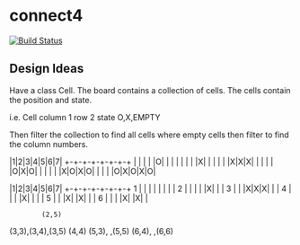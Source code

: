 # connect4

[![Build Status](https://dev.azure.com/chrisdbarran/connect4/_apis/build/status/chrisdbarran.connect4?branchName=master)](https://dev.azure.com/chrisdbarran/connect4/_build/latest?definitionId=4&branchName=master)

## Design Ideas

Have a class Cell. The board contains a collection of cells.
The cells contain the position and state.

i.e.
  Cell
    column 1
    row    2
    state  O,X,EMPTY

Then filter the collection to find all cells where empty cells then filter to find the column numbers.

|1|2|3|4|5|6|7|
+-+-+-+-+-+-+-+
| | | | |O| | |
| | | | |X| | |
| | |X|X|X| | |
| | |O|X|O| | |
| | |X|O|X|O| |
| | |O|X|O|X|O|

  |1|2|3|4|5|6|7|
  +-+-+-+-+-+-+-+
1 | | | | | | | |
2 | | | | |X| | |
3 | | |X|X|X| | |
4 | | | |X| | | |
5 | | |X| |X| | |
6 | | | |X| |X| |

            (2,5)
(3,3),(3,4),(3,5)
      (4,4)
(5,3),     ,(5,5)
      (6,4),     ,(6,6)
